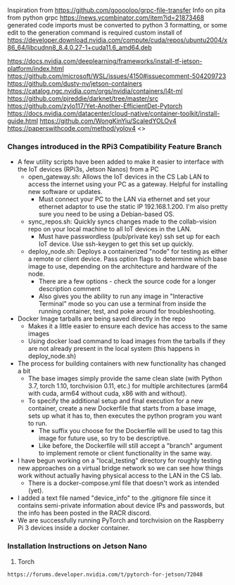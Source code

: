 Inspiration from <https://github.com/gooooloo/grpc-file-transfer>
Info on pita from python grpc <https://news.ycombinator.com/item?id=21873468>
generated code imports must be converted to python 3 formatting, or some edit to the generation command is required
custom install of <https://developer.download.nvidia.com/compute/cuda/repos/ubuntu2004/x86_64/libcudnn8_8.4.0.27-1+cuda11.6_amd64.deb>

<https://docs.nvidia.com/deeplearning/frameworks/install-tf-jetson-platform/index.html>
<https://github.com/microsoft/WSL/issues/4150#issuecomment-504209723>
<https://github.com/dusty-nv/jetson-containers>
<https://catalog.ngc.nvidia.com/orgs/nvidia/containers/l4t-ml>
<https://github.com/pjreddie/darknet/tree/master/src>
<https://github.com/zylo117/Yet-Another-EfficientDet-Pytorch>
<https://docs.nvidia.com/datacenter/cloud-native/container-toolkit/install-guide.html>
<https://github.com/WongKinYiu/ScaledYOLOv4>
<https://paperswithcode.com/method/yolov4>
<>

### Changes introduced in the RPi3 Compatibility Feature Branch

- A few utility scripts have been added to make it easier to interface with the IoT devices (RPi3s, Jetson Nanos) from a PC
  - open_gateway.sh: Allows the IoT devices in the CS Lab LAN to access the internet using your PC as a gateway. Helpful for installing new software or updates.
    - Must connect your PC to the LAN via ethernet and set your ethernet adaptor to use the static IP 192.168.1.200. I'm also pretty sure you need to be using a Debian-based OS.
  - sync_repos.sh: Quickly syncs changes made to the collab-vision repo on your local machine to all IoT devices in the LAN.
    - Must have passwordless (pub/private key) ssh set up for each IoT device. Use ssh-keygen to get this set up quickly.
  - deploy_node.sh: Deploys a containerized "node" for testing as either a remote or client device. Pass option flags to determine which base image to use, depending on the architecture and hardware of the node.
    - There are a few options - check the source code for a longer description comment
    - Also gives you the ability to run any image in "Interactive Terminal" mode so you can use a terminal from inside the running container, test, and poke around for troubleshooting.
- Docker Image tarballs are being saved directly in the repo
  - Makes it a little easier to ensure each device has access to the same images
  - Using docker load command to load images from the tarballs if they are not already present in the local system (this happens in deploy_node.sh)
- The process for building containers with new functionality has changed a bit
  - The base images simply provide the same clean slate (with Python 3.7, torch 1.10, torchvision 0.11, etc.) for multiple architectures (arm64 with cuda, arm64 without cuda, x86 with and without).
  - To specify the additional setup and final execution for a new container, create a new Dockerfile that starts from a base image, sets up what it has to, then executes the python program you want to run.
    - The suffix you choose for the Dockerfile will be used to tag this image for future use, so try to be descriptive.
    - Like before, the Dockerfile will still accept a "branch" argument to implement remote or client functionality in the same way.
- I have begun working on a "local_testing" directory for roughly testing new approaches on a virtual bridge network so we can see how things work without actually having physical access to the LAN in the CS lab.
  - There is a docker-compose.yml file that doesn't work as intended (yet).
- I added a text file named "device_info" to the .gitignore file since it contains semi-private information about device IPs and passwords, but the info has been posted in the RACR discord.
- We are successfully running PyTorch and torchvision on the Raspberry Pi 3 devices inside a docker container.

### Installation Instructions on Jetson Nano

1. Torch

```text
https://forums.developer.nvidia.com/t/pytorch-for-jetson/72048
```
